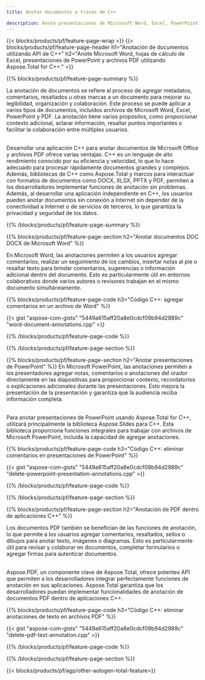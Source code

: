 ```yaml
---
title: Anotar documentos a través de C++ 

description: Anote presentaciones de Microsoft Word, Excel, PowerPoint y archivos PDF a través de su aplicación C++. Administre las anotaciones con facilidad.
---
```


{{< blocks/products/pf/feature-page-wrap >}}
{{< blocks/products/pf/feature-page-header h1="Anotación de documentos utilizando API de C++" h2="Anote Microsoft Word, hojas de cálculo de Excel, presentaciones de PowerPoint y archivos PDF utilizando Aspose.Total for C++." >}}

{{% blocks/products/pf/feature-page-summary %}}


La anotación de documentos se refiere al proceso de agregar metadatos, comentarios, resaltados u otras marcas a un documento para mejorar su legibilidad, organización y colaboración. Este proceso se puede aplicar a varios tipos de documentos, incluidos archivos de Microsoft Word, Excel, PowerPoint y PDF. La anotación tiene varios propósitos, como proporcionar contexto adicional, aclarar información, resaltar puntos importantes o facilitar la colaboración entre múltiples usuarios. <br /><br />

Desarrollar una aplicación C++ para anotar documentos de Microsoft Office y archivos PDF ofrece varias ventajas. C++ es un lenguaje de alto rendimiento conocido por su eficiencia y velocidad, lo que lo hace adecuado para procesar rápidamente documentos grandes y complejos. Además, bibliotecas de C++ como Aspose.Total y marcos para interactuar con formatos de documentos como DOCX, XLSX, PPTX y PDF, permiten a los desarrolladores implementar funciones de anotación sin problemas. Además, al desarrollar una aplicación independiente en C++, los usuarios pueden anotar documentos sin conexión a Internet sin depender de la conectividad a Internet o de servicios de terceros, lo que garantiza la privacidad y seguridad de los datos. 

{{% /blocks/products/pf/feature-page-summary  %}}

{{% blocks/products/pf/feature-page-section  h2="Anotar documentos DOC DOCX de Microsoft Word" %}}

En Microsoft Word, las anotaciones permiten a los usuarios agregar comentarios, realizar un seguimiento de los cambios, insertar notas al pie o resaltar texto para brindar comentarios, sugerencias o información adicional dentro del documento. Esto es particularmente útil en entornos colaborativos donde varios autores o revisores trabajan en el mismo documento simultáneamente.

{{% blocks/products/pf/feature-page-code h3="Código C++: agregar comentarios en un archivo de Word" %}}

{{< gist "aspose-com-gists" "5449a615aff20a8e0cdcf09b94d2989c" "word-document-annotations.cpp" >}}

{{% /blocks/products/pf/feature-page-code  %}}


{{% /blocks/products/pf/feature-page-section %}}

{{% blocks/products/pf/feature-page-section  h2="Anotar presentaciones de PowerPoint" %}}
En Microsoft PowerPoint, las anotaciones permiten a los presentadores agregar notas, comentarios o anotaciones del orador directamente en las diapositivas para proporcionar contexto, recordatorios o explicaciones adicionales durante las presentaciones. Esto mejora la presentación de la presentación y garantiza que la audiencia reciba información completa.<br /><br />

Para anotar presentaciones de PowerPoint usando Aspose.Total for C++, utilizará principalmente la biblioteca Aspose.Slides para C++. Esta biblioteca proporciona funciones integrales para trabajar con archivos de Microsoft PowerPoint, incluida la capacidad de agregar anotaciones.<br />

{{% blocks/products/pf/feature-page-code h3="Código C++: eliminar comentarios en presentaciones de PowerPoint" %}}

{{< gist "aspose-com-gists" "5449a615aff20a8e0cdcf09b94d2989c" "delete-powerpoint-presentation-annotations.cpp" >}}

{{% /blocks/products/pf/feature-page-code  %}}

{{% /blocks/products/pf/feature-page-section %}}

{{% blocks/products/pf/feature-page-section  h2="Anotación de PDF dentro de aplicaciones C++" %}}

Los documentos PDF también se benefician de las funciones de anotación, lo que permite a los usuarios agregar comentarios, resaltados, sellos o dibujos para anotar texto, imágenes o diagramas. Esto es particularmente útil para revisar y colaborar en documentos, completar formularios o agregar firmas para autenticar documentos. <br /><br />

Aspose.PDF, un componente clave de Aspose.Total, ofrece potentes API que permiten a los desarrolladores integrar perfectamente funciones de anotación en sus aplicaciones. Aspose.Total garantiza que los desarrolladores puedan implementar funcionalidades de anotación de documentos PDF dentro de aplicaciones C++.

{{% blocks/products/pf/feature-page-code h3="Código C++: eliminar anotaciones de texto en archivos PDF" %}}

{{< gist "aspose-com-gists" "5449a615aff20a8e0cdcf09b94d2989c" "delete-pdf-text-annotation.cpp" >}}

{{% /blocks/products/pf/feature-page-code  %}}

{{% /blocks/products/pf/feature-page-section %}}

{{< blocks/products/pf/agp/other-autogen-total-feature>}}